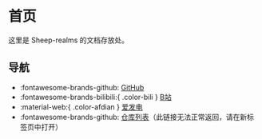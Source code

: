 # 首页

这里是 Sheep-realms 的文档存放处。

## 导航
- :fontawesome-brands-github: [GitHub](https://github.com/sheep-realms)
- :fontawesome-brands-bilibili:{ .color-bili } [B站](https://space.bilibili.com/43881503)
- :material-web:{ .color-afdian } [爱发电](https://afdian.net/@sheep_realms)
- :fontawesome-brands-github: [仓库列表](https://sheep-realms.github.io/ARC)（此链接无法正常返回，请在新标签页中打开）
